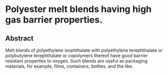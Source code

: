 # Polyester melt blends having high gas barrier properties.

## Abstract
Melt blends of polyethylene isophthalate with polyethylene terephthalate or polybutylene terephthalate or copolymers thereof have good barrier resistant properties to oxygen. Such blends are useful as packaging materials, for example, films, containers, bottles, and the like.
